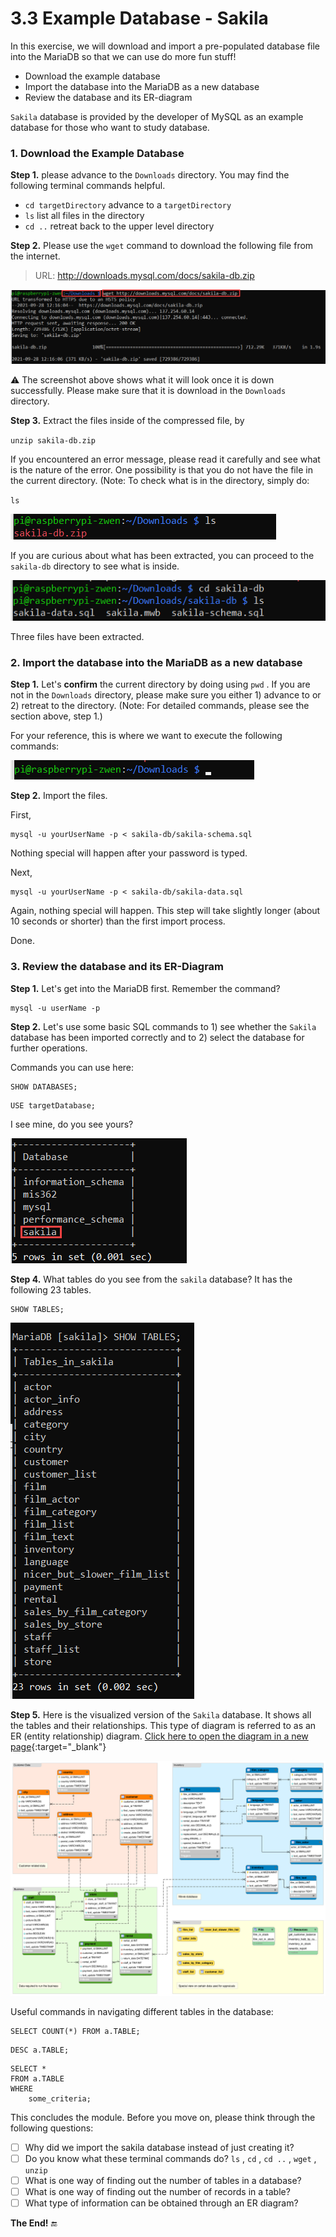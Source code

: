 # 3.3 Example Database - Sakila 

In this exercise, we will download and import a pre-populated database file into the MariaDB so that we can use do more fun stuff! 

* Download the example database
* Import the database into the MariaDB as a new database
* Review the database and its ER-diagram

`Sakila` database is provided by the developer of MySQL as an example database for those who want to study database. 



### 1. Download the Example Database

**Step 1.** please advance to the `Downloads` directory. You may find the following terminal commands helpful. 

* `cd targetDirectory` advance to a `targetDirectory`
* `ls` list all files in the directory 
* `cd ..` retreat back to the upper level directory 

**Step 2.** Please use the `wget` command to download the following file from the internet. 

> URL: http://downloads.mysql.com/docs/sakila-db.zip

![img](images/SNAGHTML5f7b33f.PNG)

:warning: The screenshot above shows what it will look once it is down successfully. Please make sure that it is download in the `Downloads` directory. 

**Step 3.** Extract the files inside of the compressed file, by 

`unzip sakila-db.zip` 

If you encountered an error message, please read it carefully and see what is the nature of the error. One possibility is that you do not have the file in the current directory. (Note: To check what is in the directory, simply do: 

`ls` 

![image-20210928124517947](images/image-20210928124517947.png)

If you are curious about what has been extracted, you can proceed to the `sakila-db` directory to see what is inside. 

![image-20210928124717310](images/image-20210928124717310.png)

Three files have been extracted. 

### 2. Import the database into the MariaDB as a new database

**Step 1.** Let's **confirm** the current directory by doing using `pwd` . If you are not in the `Downloads` directory, please make sure you either 1) advance to or 2) retreat to the directory. (Note: For detailed commands, please see the section above, step 1.)

For your reference, this is where we want to execute the following commands: 

![image-20210928125157682](images/image-20210928125157682.png)

**Step 2.** Import the files. 

First, 

```shell
mysql -u yourUserName -p < sakila-db/sakila-schema.sql
```

Nothing special will happen after your password is typed. 

Next, 

```shell
mysql -u yourUserName -p < sakila-db/sakila-data.sql
```

Again, nothing special will happen. This step will take slightly longer (about 10 seconds or shorter) than the first import process. 

Done. 



### 3. Review the database and its ER-Diagram 

**Step 1.** Let's get into the MariaDB first. Remember the command? 

```shell
mysql -u userName -p
```

**Step 2.** Let's use some basic SQL commands to 1) see whether the `Sakila` database has been imported correctly and to 2) select the database for further operations. 

Commands you can use here: 

```mariadb
SHOW DATABASES;
```

```mariadb
USE targetDatabase;
```

I see mine, do you see yours? 

![image-20210928130814083](images/image-20210928130814083.png)

**Step 4.** What tables do you see from the `sakila` database? It has the following 23 tables. 

```mariadb
SHOW TABLES;
```

![image-20210928131632009](images/image-20210928131632009.png)



**Step 5.** Here is the visualized version of the `Sakila` database. It shows all the tables and their relationships. This type of diagram is referred to as an ER (entity relationship) diagram. [Click here to open the diagram in a new page](https://raw.githubusercontent.com/zwentt/wsu-mis-362/main/images/sakila_database_erd.png){:target="_blank"}

![img](images/sakila_database_erd.png)

Useful commands in navigating different tables in the database: 

```mariadb
SELECT COUNT(*) FROM a.TABLE; 
```

```mariadb
DESC a.TABLE;
```

```mariadb
SELECT * 
FROM a.TABLE
WHERE
	some_criteria; 
```



This concludes the module. Before you move on, please think through the following questions: 

- [ ] Why did we import the sakila database instead of just creating it? 
- [ ] Do you know what these terminal commands do? `ls` , `cd` , `cd ..` , `wget` , `unzip` 
- [ ] What is one way of finding out the number of tables in a database? 
- [ ] What is one way of finding out the number of records in a table? 
- [ ] What type of information can be obtained through an ER diagram? 

**The End!** :end:
